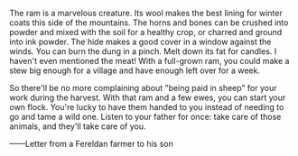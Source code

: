 The ram is a marvelous creature. Its wool makes the best lining for winter coats this side of the mountains. The horns and bones can be crushed into powder and mixed with the soil for a healthy crop, or charred and ground into ink powder. The hide makes a good cover in a window against the winds. You can burn the dung in a pinch. Melt down its fat for candles. I haven't even mentioned the meat! With a full-grown ram, you could make a stew big enough for a village and have enough left over for a week.

So there'll be no more complaining about "being paid in sheep" for your work during the harvest. With that ram and a few ewes, you can start your own flock. You're lucky to have them handed to you instead of needing to go and tame a wild one. Listen to your father for once: take care of those animals, and they'll take care of you.

——Letter from a Fereldan farmer to his son